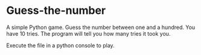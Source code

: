 # Guess-the-number
A simple Python game.  Guess the number between one and a hundred.  You have 10 tries.  The program will tell you how many tries it took you.

Execute the file in a python console to play.
